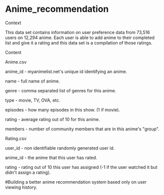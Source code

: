 # Anime_recommendation

Context

This data set contains information on user preference data from 73,516 users on 12,294 anime. Each user is able to add anime to their completed list and give it a rating and this data set is a compilation of those ratings.

Content

Anime.csv

anime_id - myanimelist.net's unique id identifying an anime.

name - full name of anime.

genre - comma separated list of genres for this anime.

type - movie, TV, OVA, etc.

episodes - how many episodes in this show. (1 if movie).

rating - average rating out of 10 for this anime.

members - number of community members that are in this anime's
"group".

Rating.csv

user_id - non identifiable randomly generated user id.

anime_id - the anime that this user has rated.

rating - rating out of 10 this user has assigned (-1 if the user watched it but didn't assign a rating).

#Building a better anime recommendation system based only on user viewing history.
